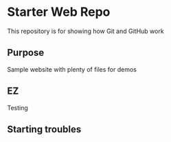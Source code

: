 # Starter Web Repo

This repository is for showing how Git and GitHub work

## Purpose

Sample website with plenty of files for demos

## EZ

Testing


## Starting troubles
